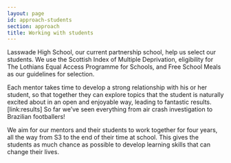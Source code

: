 ```yaml
---
layout: page
id: approach-students
section: approach
title: Working with students
---
```


Lasswade High School, our current partnership school, help us select our students. We use the Scottish Index of Multiple Deprivation, eligibility for The Lothians Equal Access Programme for Schools, and Free School Meals as our guidelines for selection.

Each mentor takes time to develop a strong relationship with his or her student, so that together they can explore topics that the student is naturally excited about in an open and enjoyable way, leading to fantastic results. [link:results] So far we’ve seen everything from air crash investigation to Brazilian footballers!

We aim for our mentors and their students to work together for four years, all the way from S3 to the end of their time at school. This gives the students as much chance as possible to develop learning skills that can change their lives.
